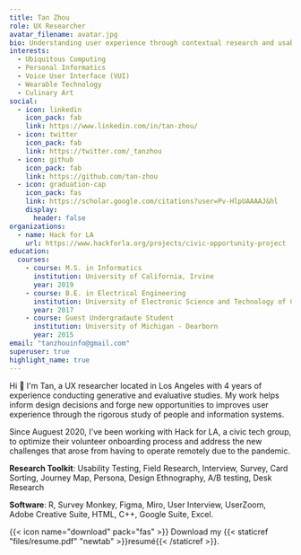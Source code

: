 ```yaml
---
title: Tan Zhou
role: UX Researcher
avatar_filename: avatar.jpg
bio: Understanding user experience through contextual research and usability tests.
interests:
  - Ubiquitous Computing
  - Personal Informatics
  - Voice User Interface (VUI)
  - Wearable Technology
  - Culinary Art
social:
  - icon: linkedin
    icon_pack: fab
    link: https://www.linkedin.com/in/tan-zhou/
  - icon: twitter
    icon_pack: fab
    link: https://twitter.com/_tanzhou
  - icon: github
    icon_pack: fab
    link: https://github.com/tan-zhou
  - icon: graduation-cap
    icon_pack: fas
    link: https://scholar.google.com/citations?user=Pv-HlpUAAAAJ&hl
    display:
      header: false
organizations:
  - name: Hack for LA
    url: https://www.hackforla.org/projects/civic-opportunity-project
education:
  courses:
    - course: M.S. in Informatics
      institution: University of California, Irvine
      year: 2019
    - course: B.E. in Electrical Engineering
      institution: University of Electronic Science and Technology of China
      year: 2017
    - course: Guest Undergradaute Student
      institution: University of Michigan - Dearborn
      year: 2015
email: "tanzhouinfo@gmail.com"
superuser: true
highlight_name: true
---
```

Hi 👋 I'm Tan, a UX researcher located in Los Angeles with 4 years of experience conducting generative and evaluative studies. My work helps inform design decisions and forge new opportunities to improves user experience through the rigorous study of people and information systems.

Since Auguest 2020, I've been working with Hack for LA, a civic tech group, to optimize their volunteer onboarding process and address the new challenges that arose from having to operate remotely due to the pandemic.

**Research Toolkit**: Usability Testing, Field Research, Interview, Survey, Card Sorting, Journey Map, Persona, Design Ethnography, A/B testing, Desk Research

**Software**: R, Survey Monkey, Figma, Miro, User Interview, UserZoom, Adobe Creative Suite, HTML, C++, Google Suite, Excel.   

{{< icon name="download" pack="fas" >}} Download my {{< staticref "files/resume.pdf" "newtab" >}}resumé{{< /staticref >}}.